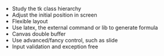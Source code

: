 - Study the tk class hierarchy
- Adjust the initial position in screen
- Flexible layout
- Use latex, the external command or lib to generate formula
- Canvas double buffer
- Use advanced/fancy control, such as slide
- Input validation and exception free
